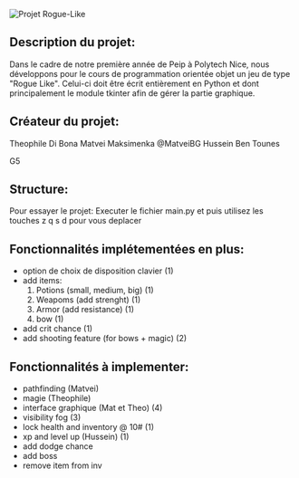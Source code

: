 ![Projet Rogue-Like](https://github.com/MatveiBG/rogue_project/blob/main/baniere_readme_rogue.png)

## Description du projet:
Dans le cadre de notre première année de Peip à Polytech Nice, nous développons pour le cours de programmation orientée objet un jeu de type "Rogue Like". Celui-ci doit être écrit entièrement en Python et dont principalement le module tkinter afin de gérer la partie graphique.

## Créateur du projet:

Theophile Di Bona
Matvei Maksimenka @MatveiBG
Hussein Ben Tounes

G5

## Structure:

Pour essayer le projet:
Executer le fichier main.py et puis utilisez les touches z q s d pour vous deplacer

## Fonctionnalités implétementées en plus:
- option de choix de disposition clavier (1)
- add items:
    1. Potions (small, medium, big) (1)
    2. Weapoms (add strenght) (1)
    3. Armor (add resistance) (1)
    4. bow (1)
- add crit chance (1)
- add shooting feature (for bows + magic) (2)
## Fonctionnalités à implementer:

- pathfinding (Matvei)
- magie (Theophile) 
- interface graphique (Mat et Theo) (4)
- visibility fog (3)
- lock health and inventory @ 10# (1)
- xp and level up (Hussein) (1)
- add dodge chance
- add boss
- remove item from inv